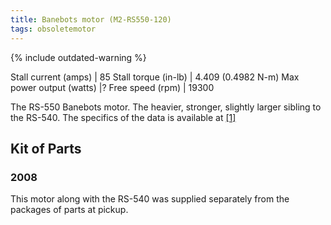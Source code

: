```yaml
---
title: Banebots motor (M2-RS550-120)
tags: obsoletemotor
---
```


{% include outdated-warning %}

Stall current (amps) | 85
Stall torque (in-lb) | 4.409 (0.4982 N-m)
Max power output (watts) |?
Free speed (rpm) | 19300

The RS-550 Banebots motor. The heavier, stronger, slightly larger sibling to the RS-540. The specifics of the data is available at [[1]](http://banebots.com/p/M2-RS550-120 "http://banebots.com/p/M2-RS550-120")

## Kit of Parts

### 2008

This motor along with the RS-540 was supplied separately from the packages of parts at pickup.